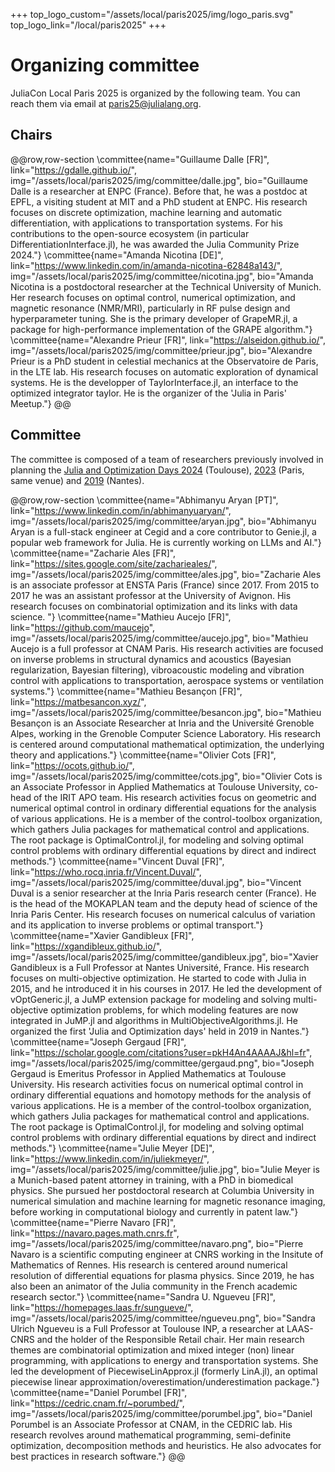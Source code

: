 +++
top_logo_custom="/assets/local/paris2025/img/logo_paris.svg"
top_logo_link="/local/paris2025"
+++

# Organizing committee

JuliaCon Local Paris 2025 is organized by the following team. You can reach them via email at [paris25@julialang.org](mailto:paris25@julialang.org).

## Chairs

@@row,row-section
\committee{name="Guillaume Dalle [FR]", link="https://gdalle.github.io/", img="/assets/local/paris2025/img/committee/dalle.jpg", bio="Guillaume Dalle is a researcher at ENPC (France). Before that, he was a postdoc at EPFL, a visiting student at MIT and a PhD student at ENPC. His research focuses on discrete optimization, machine learning and automatic differentiation, with applications to transportation systems. For his contributions to the open-source ecosystem (in particular DifferentiationInterface.jl), he was awarded the Julia Community Prize 2024."}
\committee{name="Amanda Nicotina [DE]", link="https://www.linkedin.com/in/amanda-nicotina-62848a143/", img="/assets/local/paris2025/img/committee/nicotina.jpg", bio="Amanda Nicotina is a postdoctoral researcher at the Technical University of Munich. Her research focuses on optimal control, numerical optimization, and magnetic resonance (NMR/MRI), particularly in RF pulse design and hyperparameter tuning. She is the primary developer of GrapeMR.jl, a package for high-performance implementation of the GRAPE algorithm."}
\committee{name="Alexandre Prieur [FR]", link="https://alseidon.github.io/", img="/assets/local/paris2025/img/committee/prieur.jpg", bio="Alexandre Prieur is a PhD student in celestial mechanics at the Observatoire de Paris, in the LTE lab. His research focuses on automatic exploration of dynamical systems. He is the developper of TaylorInterface.jl, an interface to the optimized integrator taylor. He is the organizer of the 'Julia in Paris' Meetup."}
@@

## Committee

The committee is composed of a team of researchers previously involved in planning the [Julia and Optimization Days 2024](https://indico.mathrice.fr/event/604/overview) (Toulouse), [2023](https://julia-users-paris.github.io/workshop/en/) (Paris, same venue) and [2019](https://julialang.univ-nantes.fr/journee-julia-et-optimisation/) (Nantes).

@@row,row-section
\committee{name="Abhimanyu Aryan [PT]", link="https://www.linkedin.com/in/abhimanyuaryan/", img="/assets/local/paris2025/img/committee/aryan.jpg", bio="Abhimanyu Aryan is a full-stack engineer at Cegid and a core contributor to Genie.jl, a popular web framework for Julia. He is currently working on LLMs and AI."}
\committee{name="Zacharie Ales [FR]", link="https://sites.google.com/site/zacharieales/", img="/assets/local/paris2025/img/committee/ales.jpg", bio="Zacharie Ales is an associate professor at ENSTA Paris (France) since 2017. From 2015 to 2017 he was an assistant professor at the University of Avignon. His research focuses on combinatorial optimization and its links with data science. "}
\committee{name="Mathieu Aucejo [FR]", link="https://github.com/maucejo", img="/assets/local/paris2025/img/committee/aucejo.jpg", bio="Mathieu Aucejo is a full professor at CNAM Paris. His research activities are focused on inverse problems in structural dynamics and acoustics (Bayesian regularization, Bayesian filtering), vibroacoustic modeling and vibration control with applications to transportation, aerospace systems or ventilation systems."}
\committee{name="Mathieu Besançon [FR]", link="https://matbesancon.xyz/", img="/assets/local/paris2025/img/committee/besancon.jpg", bio="Mathieu Besançon is an Associate Researcher at Inria and the Université Grenoble Alpes, working in the Grenoble Computer Science Laboratory. His research is centered around computational mathematical optimization, the underlying theory and applications."}
\committee{name="Olivier Cots [FR]", link="https://ocots.github.io/", img="/assets/local/paris2025/img/committee/cots.jpg", bio="Olivier Cots is an Associate Professor in Applied Mathematics at Toulouse University, co-head of the IRIT APO team. His research activities focus on geometric and numerical optimal control in ordinary differential equations for the analysis of various applications. He is a member of the control-toolbox organization, which gathers Julia packages for mathematical control and applications. The root package is OptimalControl.jl, for modeling and solving optimal control problems with ordinary differential equations by direct and indirect methods."}
\committee{name="Vincent Duval [FR]", link="https://who.rocq.inria.fr/Vincent.Duval/", img="/assets/local/paris2025/img/committee/duval.jpg", bio="Vincent Duval is a senior researcher at the Inria Paris research center (France). He is the head of the MOKAPLAN team and the deputy head of science of the Inria Paris Center. His research focuses on numerical calculus of variation and its application to inverse problems or optimal transport."}
\committee{name="Xavier Gandibleux [FR]", link="https://xgandibleux.github.io/", img="/assets/local/paris2025/img/committee/gandibleux.jpg", bio="Xavier Gandibleux is a Full Professor at Nantes Université, France. His research focuses on multi-objective optimization. He started to code with Julia in 2015, and he introduced it in his courses in 2017. He led the development of vOptGeneric.jl, a JuMP extension package for modeling and solving multi-objective optimization problems, for which modeling features are now integrated in JuMP.jl and algorithms in MultiObjectiveAlgorithms.jl. He organized the first 'Julia and Optimization days' held in 2019 in Nantes."}
\committee{name="Joseph Gergaud [FR]", link="https://scholar.google.com/citations?user=pkH4An4AAAAJ&hl=fr", img="/assets/local/paris2025/img/committee/gergaud.png", bio="Joseph Gergaud is Emeritus Professor in Applied Mathematics at Toulouse University. His research activities focus on numerical optimal control in ordinary differential equations and homotopy methods for the analysis of various applications. He is a member of the control-toolbox organization, which gathers Julia packages for mathematical control and applications. The root package is OptimalControl.jl, for modeling and solving optimal control problems with ordinary differential equations by direct and indirect methods."}
\committee{name="Julie Meyer [DE]", link="https://www.linkedin.com/in/juliekmeyer/", img="/assets/local/paris2025/img/committee/julie.jpg", bio="Julie Meyer is a Munich-based patent attorney in training, with a PhD in biomedical physics. She pursued her postdoctoral research at Columbia University in numerical simulation and machine learning for magnetic resonance imaging, before working in computational biology and currently in patent law."}
\committee{name="Pierre Navaro [FR]", link="https://navaro.pages.math.cnrs.fr", img="/assets/local/paris2025/img/committee/navaro.png", bio="Pierre Navaro is a scientific computing engineer at CNRS working in the Insitute of Mathematics of Rennes. His research is centered around numerical resolution of differential equations for plasma physics. Since 2019,  he has also been an animator of the Julia community in the French academic research sector."}
\committee{name="Sandra U. Ngueveu [FR]", link="https://homepages.laas.fr/sungueve/", img="/assets/local/paris2025/img/committee/ngueveu.png", bio="Sandra Ulrich Ngueveu is a Full Professor at Toulouse INP, a researcher at LAAS-CNRS and the holder of the Responsible Retail chair. Her main research themes are combinatorial optimization and mixed integer (non) linear programming, with applications to energy and transportation systems. She led the development of PiecewiseLinApprox.jl (formerly LinA.jl), an optimal piecewise linear approximation/overestimation/underestimation package."}
\committee{name="Daniel Porumbel [FR]", link="https://cedric.cnam.fr/~porumbed/", img="/assets/local/paris2025/img/committee/porumbel.jpg", bio="Daniel Porumbel is an Associate Professor at CNAM, in the CEDRIC lab. His research revolves around mathematical programming, semi-definite optimization, decomposition methods and heuristics. He also advocates for best practices in research software."}
@@